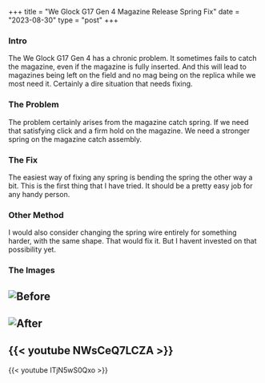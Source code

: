 +++
title = "We Glock G17 Gen 4 Magazine Release Spring Fix"
date = "2023-08-30"
type = "post"
+++

### Intro

The We Glock G17 Gen 4 has a chronic problem. It sometimes fails to catch the magazine, even if the magazine is fully inserted.
And this will lead to magazines being left on the field and no mag being on the replica while we most need it.
Certainly a dire situation that needs fixing.


### The Problem

The problem certainly arises from the magazine catch spring. If we need that satisfying click and a firm hold on the magazine. 
We need a stronger spring on the magazine catch assembly.

### The Fix

The easiest way of fixing any spring is bending the spring the other way a bit. This is the first thing that I have tried. 
It should be a pretty easy job for any handy person.

### Other Method

I would also consider changing the spring wire entirely for something harder, with the same shape. That would fix it. 
But I havent invested on that possibility yet.

### The Images

![Before](/we-glock-g17-gen4-mag-release-spring-fix/original-spring.jpg)
---
![After](/we-glock-g17-gen4-mag-release-spring-fix/bent-spring.jpg)
---
{{< youtube NWsCeQ7LCZA >}}
---
{{< youtube ITjN5wS0Qxo >}}





